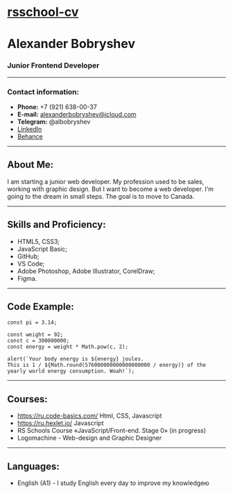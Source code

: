 # [rsschool-cv](https://alexbob98.github.io/rsschool-cv/)

# Alexander Bobryshev

### Junior Frontend Developer

---

### Contact information:
- **Phone:** +7 (921) 638-00-37
- **E-mail:** alexanderbobryshev@icloud.com
- **Telegram:** @albobryshev
- [LinkedIn](https://www.linkedin.com/in/alex-bobryshev-b36baa226/)
- [Behance](https://www.behance.net/albobryshev)

---

## **About Me:**

I am starting a junior web developer. My profession used to be sales, working with graphic design. But I want to become a web developer. I'm going to the dream in small steps. The goal is to move to Canada.

---

## Skills and Proficiency:

* HTML5, CSS3;
* JavaScript Basic;
* GitHub;
* VS Code;
* Adobe Photoshop, Adobe Illustrator, CorelDraw;
* Figma.

---

## Code Example:

```
const pi = 3.14;

const weight = 92;
const c = 300000000;
const energy = weight * Math.pow(c, 2);

alert(`Your body energy is ${energy} joules. 
This is 1 / ${Math.round(576000000000000000000 / energy)} of the yearly world energy consumption. Woah!`);

```

---

## Courses:

* https://ru.code-basics.com/ Html, CSS, Javascript
* https://ru.hexlet.io/ Javascript
* RS Schools Course «JavaScript/Front-end. Stage 0» (in progress)
* Logomachine - Web-design and Graphic Designer

---

## Languages:

* English (A1) - I study English every day to improve my knowledgeю
